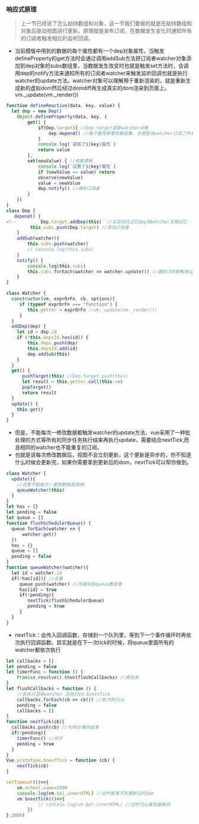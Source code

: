 ### 响应式原理

> 上一节已经说了怎么劫持数组和对象，这一节我们要做的就是在劫持数组和对象后驱动视图进行更新。原理就是发布订阅，在数据发生变化时通知所有的订阅者触发相应的监听回调。

- 当前模版中用到的数据的每个属性都有一个dep对象属性，当触发defineProperty的get方法时会通过调用addSub方法把订阅者watcher对象添加到dep对象的subs数组里，当数据发生改变时也就是触发set方法时，会调用dep的notify方法来通知所有的订阅者watcher来触发监听回调也就是执行watcher的update方法。watcher对象可以理解用于重新渲染的，就是重新生成新的虚拟dom然后经过domdiff再生成真实的dom渲染到页面上。vm._update(vm._render())

```js
function defineReactive(data, key, value) {
  let dep = new Dep()
    Object.defineProperty(data, key, {
        get() { 
            if(Dep.target){ //Dep.target就是watcher对象
                dep.depend() //每个属性都要依赖收集，也就是说watcher订阅了所有用到的数据的属性
            }
            console.log(`读取了${key}属性`)
            return value
        },
        set(newValue) { //依赖更新
            console.log(`设置了${key}属性`)
            if (newValue == value) return
            observe(newValue)
            value = newValue
            dep.notify() //通知订阅者
        }
    })
}
class Dep {
   depend() {
<!--         Dep.target.addDep(this)  //实现双向记忆dep和watcher互相记忆 -->
         this.subs.push(Dep.target) //添加订阅者
    }
    addSub(watcher){
        this.subs.push(watcher)
        // console.log(this.subs)
    }
    notify() {
        console.log(this.subs)
        this.subs.forEach(watcher => watcher.update()) //通知订阅者触发update
    }
}

class Watcher {
  constructor(vm, exprOrFn, cb, options){
     if (typeof exprOrFn === "function") {
        this.getter = exprOrFn //vm._update(vm._render())
     }
  }
  addDep(dep) {
    let id = dep.id
    if (!this.depsId.has(id)) {
        this.deps.push(dep)
        this.depsId.add(id)
        dep.addSub(this)
    }
  }
  get() {
      pushTarget(this) //Dep.target.push(this)
      let result = this.getter.call(this.vm)
      popTarget()
      return result
  }
  update() {
    this.get()
  }
}
```
- 但是，不能每次一修改数据都触发watcher的update方法，vue采用了一种批处理的方式等所有的同步任务执行结束再执行update，需要结合nextTick,而且相同的watcher也不能重复的订阅。
- 也就是说每次修改数据后，视图不会立刻更新，这个更新是异步的，你不知道什么时候会更新完，如果你需要拿到更新后的dom，nextTick可以帮你做到。
```js
class Watcher {
  update(){
    //这里不能每次一更改数据就调用，
    queueWatcher(this)
  }
}
let has = {}
let pending = false
let queue = []
function flushSchedulerQueue() {
  queue.forEach(watcher => {
      watcher.get()
  })
  has = {}
  queue = []
  pending = false
}
function queueWatcher(watcher){
  let id = watcher.id
  if(!has[id]){ //去重
     queue.push(watcher) //先缓存到queue数组里
     has[id] = true
     if(!pending){
        nextTick(flushSchedulerQueue)
        pending = true
     }
  }
}
```
- nextTick：会传入回调函数，存储到一个队列里，等到下一个事件循环时再依次执行回调函数。其实就是在下一次tick的时候，将queue里面所有的watcher都依次执行
```js
let callbacks = []
let pending = false
let timerFunc = function () {
    Promise.resolve().then(flushCallbacks) //微任务
}
let flushCallbacks = function () {
    //先执行渲染watcher 后执行vm.$nextTick
    callbacks.forEach(cb => cb()) //依次执行cb
    pending = false
    callbacks = []
}
function nextTick(cb){
  callbacks.push(cb) //先将cb缓存起来
  if(!pending){
    timerFunc() //异步
    pending = true
  }
}
Vue.prototype.$nextTick = function (cb) {
    nextTick(cb)
}

```
```js
setTimeout(()=>{
    vm.school.name=1000
    console.log(vm.$el.innerHTML) //此时是拿不到更新后的dom
    vm.$nextTick(()=>{
            // console.log(vm.$el.innerHTML) //这时可以拿到最新的
        })
},2000)
```
